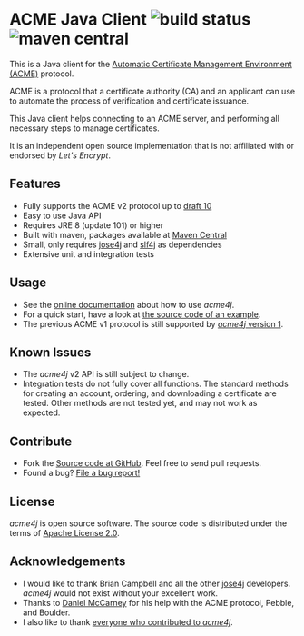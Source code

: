 # ACME Java Client ![build status](https://shredzone.org/badge/acme4j.svg) ![maven central](https://maven-badges.herokuapp.com/maven-central/org.shredzone.acme4j/acme4j/badge.svg)

This is a Java client for the [Automatic Certificate Management Environment (ACME)](https://tools.ietf.org/html/draft-ietf-acme-acme-10) protocol.

ACME is a protocol that a certificate authority (CA) and an applicant can use to automate the process of verification and certificate issuance.

This Java client helps connecting to an ACME server, and performing all necessary steps to manage certificates.

It is an independent open source implementation that is not affiliated with or endorsed by _Let's Encrypt_.

## Features

* Fully supports the ACME v2 protocol up to [draft 10](https://tools.ietf.org/html/draft-ietf-acme-acme-10)
* Easy to use Java API
* Requires JRE 8 (update 101) or higher
* Built with maven, packages available at [Maven Central](http://search.maven.org/#search|ga|1|g%3A%22org.shredzone.acme4j%22)
* Small, only requires [jose4j](https://bitbucket.org/b_c/jose4j/wiki/Home) and [slf4j](http://www.slf4j.org/) as dependencies
* Extensive unit and integration tests

## Usage

* See the [online documentation](https://shredzone.org/maven/acme4j/) about how to use _acme4j_.
* For a quick start, have a look at [the source code of an example](https://github.com/shred/acme4j/blob/master/acme4j-example/src/main/java/org/shredzone/acme4j/ClientTest.java).
* The previous ACME v1 protocol is still supported by [_acme4j_ version 1](https://shredzone.org/maven/acme4j-acmev1/index.html).

## Known Issues

* The _acme4j_ v2 API is still subject to change.
* Integration tests do not fully cover all functions. The standard methods for creating an account, ordering, and downloading a certificate are tested. Other methods are not tested yet, and may not work as expected.

## Contribute

* Fork the [Source code at GitHub](https://github.com/shred/acme4j). Feel free to send pull requests.
* Found a bug? [File a bug report!](https://github.com/shred/acme4j/issues)

## License

_acme4j_ is open source software. The source code is distributed under the terms of [Apache License 2.0](http://www.apache.org/licenses/LICENSE-2.0).

## Acknowledgements

* I would like to thank Brian Campbell and all the other [jose4j](https://bitbucket.org/b_c/jose4j/wiki/Home) developers. _acme4j_ would not exist without your excellent work.
* Thanks to [Daniel McCarney](https://github.com/cpu) for his help with the ACME protocol, Pebble, and Boulder.
* I also like to thank [everyone who contributed to _acme4j_](https://github.com/shred/acme4j/graphs/contributors).
